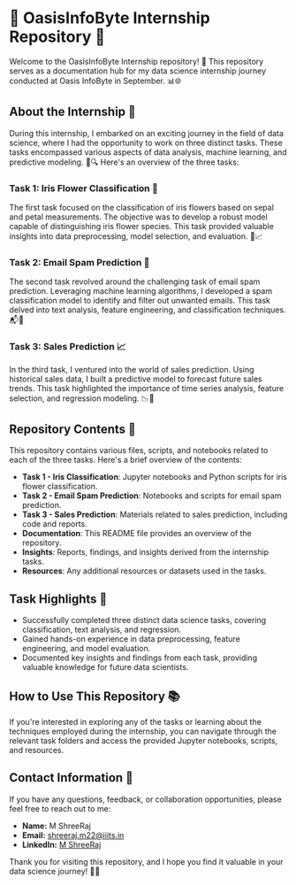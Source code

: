 # 🌟 OasisInfoByte Internship Repository 🌟

Welcome to the OasisInfoByte Internship repository! 🚀 This repository serves as a documentation hub for my data science internship journey conducted at Oasis InfoByte in September. 📊🌐

## About the Internship 📅

During this internship, I embarked on an exciting journey in the field of data science, where I had the opportunity to work on three distinct tasks. These tasks encompassed various aspects of data analysis, machine learning, and predictive modeling. 🌿🔍 Here's an overview of the three tasks:

### Task 1: Iris Flower Classification 🌸

The first task focused on the classification of iris flowers based on sepal and petal measurements. The objective was to develop a robust model capable of distinguishing iris flower species. This task provided valuable insights into data preprocessing, model selection, and evaluation. 🌼📈

### Task 2: Email Spam Prediction 📧

The second task revolved around the challenging task of email spam prediction. Leveraging machine learning algorithms, I developed a spam classification model to identify and filter out unwanted emails. This task delved into text analysis, feature engineering, and classification techniques. 📬🤖

### Task 3: Sales Prediction 📈

In the third task, I ventured into the world of sales prediction. Using historical sales data, I built a predictive model to forecast future sales trends. This task highlighted the importance of time series analysis, feature selection, and regression modeling. 📉💼

## Repository Contents 📂

This repository contains various files, scripts, and notebooks related to each of the three tasks. Here's a brief overview of the contents:

- **Task 1 - Iris Classification**: Jupyter notebooks and Python scripts for iris flower classification.
- **Task 2 - Email Spam Prediction**: Notebooks and scripts for email spam prediction.
- **Task 3 - Sales Prediction**: Materials related to sales prediction, including code and reports.
- **Documentation**: This README file provides an overview of the repository.
- **Insights**: Reports, findings, and insights derived from the internship tasks.
- **Resources**: Any additional resources or datasets used in the tasks.

## Task Highlights 🌟

- Successfully completed three distinct data science tasks, covering classification, text analysis, and regression.
- Gained hands-on experience in data preprocessing, feature engineering, and model evaluation.
- Documented key insights and findings from each task, providing valuable knowledge for future data scientists.

## How to Use This Repository 📚

If you're interested in exploring any of the tasks or learning about the techniques employed during the internship, you can navigate through the relevant task folders and access the provided Jupyter notebooks, scripts, and resources.

## Contact Information 📧

If you have any questions, feedback, or collaboration opportunities, please feel free to reach out to me:

- **Name:** M ShreeRaj
- **Email:** [shreeraj.m22@iiits.in](mailto:shreeraj.m22@iiits.in)
- **LinkedIn:** [M ShreeRaj](https://www.linkedin.com/in/m-shreeraj/)

Thank you for visiting this repository, and I hope you find it valuable in your data science journey! 🌱💡
